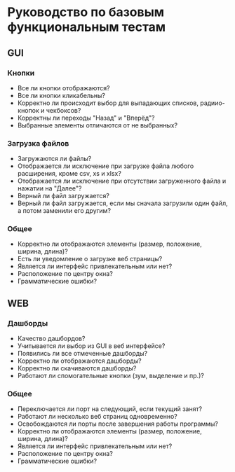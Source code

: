 # Руководство по базовым функциональным тестам

## GUI

### Кнопки

* Все ли кнопки отображаются?
* Все ли кнопки кликабельны?
* Корректно ли происходит выбор для выпадающих списков, радиио-кнопок и чекбоксов?
* Корректны ли переходы "Назад" и "Вперёд"?
* Выбранные элементы отличаются от не выбранных?

### Загрузка файлов

* Загружаются ли файлы?
* Отображается ли исключение при загрузке файла любого расширения, кроме csv, xs и xlsx?
* Отображается ли исключение при отсутствии загруженного файла и нажатии на "Далее"?
* Верный ли файл загружается?
* Верный ли файл загружается, если мы сначала загрузили один файл, а потом заменили его другим?

### Общее

* Корректно ли отображаются элементы (размер, положение, ширина, длина)?
* Есть ли уведомление о загрузке веб страницы?
* Является ли интерфейс привлекательным или нет?
* Расположение по центру окна?
* Грамматические ошибки?


## WEB

### Дашборды

* Качество дашбордов?
* Учитывается ли выбор из GUI в веб интерфейсе?
* Появились ли все отмеченные дашборды?
* Корректно ли отображаются дашборды?
* Корректно ли скачиваются дашборды?
* Работают ли спомогательные кнопки (зум, выделение и пр.)?

### Общее

* Переключается ли порт на следующий, если текущий занят?
* Работают ли несколько веб страниц одновременно?
* Освобождаются ли порты после завершения работы программы?
* Корректно ли отображаются элементы (размер, положение, ширина, длина)?
* Является ли интерфейс привлекательным или нет?
* Расположение по центру окна?
* Грамматические ошибки?

